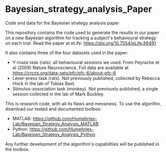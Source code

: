 # Bayesian_strategy_analysis_Paper
Code and data for the Bayesian strategy analysis paper

This repository contains the code used to generate the results in our paper on a new Bayesian algorithm for tracking a subject's behavioural strategy on each trial. Read the paper at eLife: https://doi.org/10.7554/eLife.86491

It also contains three of the four datasets used in the paper: 
* Y-maze task (rats): all behavioural sessions we used. From Peyrache et al (2009) Nature Neuroscience. Full data are available at https://crcns.org/data-sets/pfc/pfc-6/about-pfc-6
* Lever-press task (rats). Not previously published, collected by Rebecca Hock in the lab of Tobias Bast.
* Stimulus-association task (monkey). Not previously published, a single session collected in the lab of Mark Buckley.


This is research code, with all its flaws and messiness. To use the algorithn, download our tested and documented toolbox:
* MATLAB: https://github.com/Humphries-Lab/Bayesian_Strategy_Analysis_MATLAB
* Python: https://github.com/Humphries-Lab/Bayesian_Strategy_Analysis_Python

Any further development of the algorithm's capabilities will be published in the toolbox.
